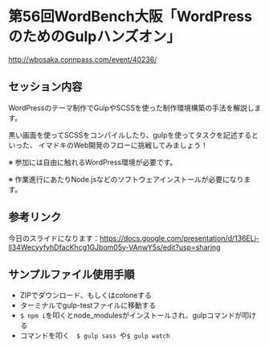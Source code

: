 # 第56回WordBench大阪「WordPressのためのGulpハンズオン」

http://wbosaka.connpass.com/event/40236/

## セッション内容

WordPressのテーマ制作でGulpやSCSSを使った制作環境構築の手法を解説します。

黒い画面を使ってSCSSをコンパイルしたり、gulpを使ってタスクを記述するといった、 イマドキのWeb開発のフローに挑戦してみましょう！

※ 参加には自由に触れるWordPress環境が必要です。

※ 作業進行にあたりNode.jsなどのソフトウェアインストールが必要になります。

## 参考リンク

今日のスライドになります：https://docs.google.com/presentation/d/136ELj-ll34WecyyfyhDfacKhcg1GJbom05y-VAnwY5s/edit?usp=sharing


## サンプルファイル使用手順

- ZIPでダウンロード、もしくはcoloneする
- ターミナルでgulp-testファイルに移動する
- `$ npm i`を叩くとnode_modulesがインストールされ、gulpコマンドが叩ける
- コマンドを叩く　`$ gulp sass `や`$ gulp watch `
